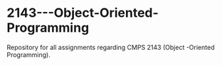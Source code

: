 # 2143---Object-Oriented-Programming
Repository for all assignments regarding CMPS 2143 (Object -Oriented Programming).
